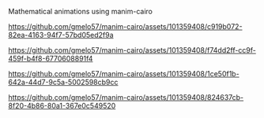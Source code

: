 Mathematical animations using manim-cairo 


https://github.com/gmelo57/manim-cairo/assets/101359408/c919b072-82ea-4163-94f7-57bd05ed2f9a



https://github.com/gmelo57/manim-cairo/assets/101359408/f74dd2ff-cc9f-459f-b4f8-6770608891f4



https://github.com/gmelo57/manim-cairo/assets/101359408/1ce50f1b-642a-44d7-9c5a-5002598cb9cc



https://github.com/gmelo57/manim-cairo/assets/101359408/824637cb-8f20-4b86-80a1-367e0c549520

